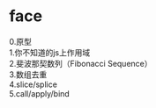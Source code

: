 # face
0.原型<br>
1.你不知道的js上作用域<br>
2.斐波那契数列（Fibonacci Sequence）<br>
3.数组去重<br>
4.slice/splice<br>
5.call/apply/bind